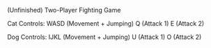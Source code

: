 (Unfinished) Two-Player Fighting Game

Cat Controls:
WASD (Movement + Jumping)
Q (Attack 1)
E (Attack 2)

Dog Controls:
IJKL (Movement + Jumping)
U (Attack 1)
O (Attack 2)
